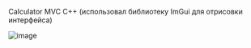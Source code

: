 Calculator MVC C++ (использовал библиотеку ImGui для отрисовки интерфейса)

![image](https://github.com/StudyDevW/CalculatorMVC-Cpp/assets/122658763/2ddf937d-d1bf-42bc-814a-06a5a8c329c0)
